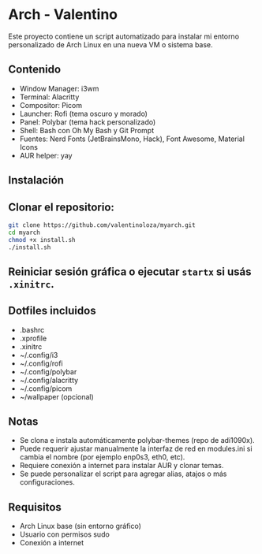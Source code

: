 # Arch - Valentino

Este proyecto contiene un script automatizado para instalar mi entorno personalizado de Arch Linux en una nueva VM o sistema base.

## Contenido

- Window Manager: i3wm
- Terminal: Alacritty
- Compositor: Picom
- Launcher: Rofi (tema oscuro y morado)
- Panel: Polybar (tema hack personalizado)
- Shell: Bash con Oh My Bash y Git Prompt
- Fuentes: Nerd Fonts (JetBrainsMono, Hack), Font Awesome, Material Icons
- AUR helper: yay

## Instalación

## Clonar el repositorio:

   ```bash
   git clone https://github.com/valentinoloza/myarch.git
   cd myarch
   chmod +x install.sh
   ./install.sh
   ```
## Reiniciar sesión gráfica o ejecutar `startx` si usás `.xinitrc`.

## Dotfiles incluidos

- .bashrc
- .xprofile
- .xinitrc
- ~/.config/i3
- ~/.config/rofi
- ~/.config/polybar
- ~/.config/alacritty
- ~/.config/picom
- ~/wallpaper (opcional)

## Notas

- Se clona e instala automáticamente polybar-themes (repo de adi1090x).
- Puede requerir ajustar manualmente la interfaz de red en modules.ini si cambia el nombre (por ejemplo enp0s3, eth0, etc).
- Requiere conexión a internet para instalar AUR y clonar temas.
- Se puede personalizar el script para agregar alias, atajos o más configuraciones.

## Requisitos

- Arch Linux base (sin entorno gráfico)
- Usuario con permisos sudo
- Conexión a internet

